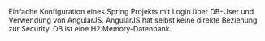 Einfache Konfiguration eines Spring Projekts mit Login über DB-User und Verwendung von AngularJS.
AngularJS hat selbst keine direkte Beziehung zur Security. DB ist eine H2 Memory-Datenbank.


